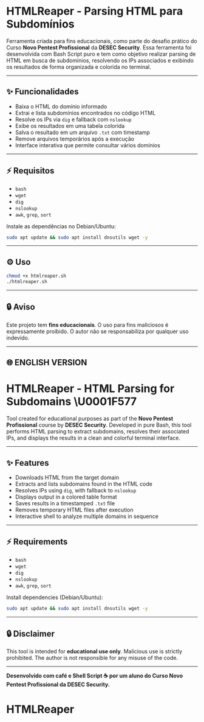 # HTMLReaper - Parsing HTML para Subdomínios

Ferramenta criada para fins educacionais, como parte do desafio prático do Curso **Novo Pentest Profissional** da **DESEC Security**. Essa ferramenta foi desenvolvida com Bash Script puro e tem como objetivo realizar parsing de HTML em busca de subdomínios, resolvendo os IPs associados e exibindo os resultados de forma organizada e colorida no terminal.

---

## ✨ Funcionalidades
- Baixa o HTML do domínio informado
- Extrai e lista subdomínios encontrados no código HTML
- Resolve os IPs via `dig` e fallback com `nslookup`
- Exibe os resultados em uma tabela colorida
- Salva o resultado em um arquivo `.txt` com timestamp
- Remove arquivos temporários após a execução
- Interface interativa que permite consultar vários domínios

---

## ⚡ Requisitos
- `bash`
- `wget`
- `dig`
- `nslookup`
- `awk`, `grep`, `sort`

Instale as dependências no Debian/Ubuntu:
```bash
sudo apt update && sudo apt install dnsutils wget -y
```

---

## ⚙ Uso
```bash
chmod +x htmlreaper.sh
./htmlreaper.sh
```

---

## 🔒 Aviso
Este projeto tem **fins educacionais**. O uso para fins maliciosos é expressamente proibido. O autor não se responsabiliza por qualquer uso indevido.

---

## 🌐 ENGLISH VERSION

# HTMLReaper - HTML Parsing for Subdomains \U0001F577️

Tool created for educational purposes as part of the **Novo Pentest Profissional** course by **DESEC Security**. Developed in pure Bash, this tool performs HTML parsing to extract subdomains, resolves their associated IPs, and displays the results in a clean and colorful terminal interface.

---

## ✨ Features
- Downloads HTML from the target domain
- Extracts and lists subdomains found in the HTML code
- Resolves IPs using `dig`, with fallback to `nslookup`
- Displays output in a colored table format
- Saves results in a timestamped `.txt` file
- Removes temporary HTML files after execution
- Interactive shell to analyze multiple domains in sequence

---

## ⚡ Requirements
- `bash`
- `wget`
- `dig`
- `nslookup`
- `awk`, `grep`, `sort`

Install dependencies (Debian/Ubuntu):
```bash
sudo apt update && sudo apt install dnsutils wget -y
```

---

## 🔒 Disclaimer
This tool is intended for **educational use only**. Malicious use is strictly prohibited. The author is not responsible for any misuse of the code.

---

**Desenvolvido com café e Shell Script ☕️ por um aluno do Curso Novo Pentest Profissional da DESEC Security.**

# HTMLReaper
